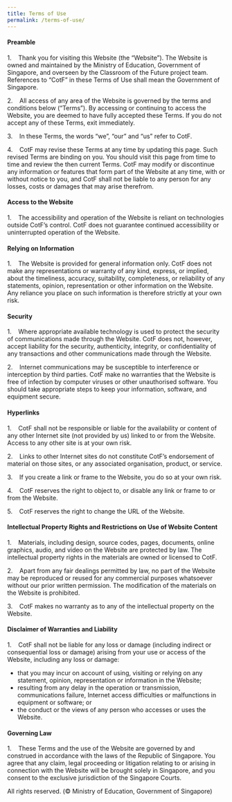 ```yaml
---
title: Terms of Use
permalink: /terms-of-use/
---
```


#### **Preamble**

1.    Thank you for visiting this Website (the “Website”). The Website is owned and maintained by the Ministry of Education, Government of Singapore, and overseen by the Classroom of the Future project team. References to “CotF” in these Terms of Use shall mean the Government of Singapore.

2.    All access of any area of the Website is governed by the terms and conditions below (“Terms”). By accessing or continuing to access the Website, you are deemed to have fully accepted these Terms. If you do not accept any of these Terms, exit immediately.

3.    In these Terms, the words “we”, “our” and “us” refer to CotF.

4.    CotF may revise these Terms at any time by updating this page. Such revised Terms are binding on you. You should visit this page from time to time and review the then current Terms. CotF may modify or discontinue any information or features that form part of the Website at any time, with or without notice to you, and CotF shall not be liable to any person for any losses, costs or damages that may arise therefrom.


#### **Access to the Website**

1.    The accessibility and operation of the Website is reliant on technologies outside CotF’s control. CotF does not guarantee continued accessibility or uninterrupted operation of the Website.

#### **Relying on Information**

1.    The Website is provided for general information only. CotF does not make any representations or warranty of any kind, express, or implied, about the timeliness, accuracy, suitability, completeness, or reliability of any statements, opinion, representation or other information on the Website. Any reliance you place on such information is therefore strictly at your own risk.

#### **Security**

1.    Where appropriate available technology is used to protect the security of communications made through the Website. CotF does not, however, accept liability for the security, authenticity, integrity, or confidentiality of any transactions and other communications made through the Website.

2.    Internet communications may be susceptible to interference or interception by third parties. CotF make no warranties that the Website is free of infection by computer viruses or other unauthorised software. You should take appropriate steps to keep your information, software, and equipment secure.

#### **Hyperlinks**

1.    CotF shall not be responsible or liable for the availability or content of any other Internet site (not provided by us) linked to or from the Website. Access to any other site is at your own risk.

2.    Links to other Internet sites do not constitute CotF’s endorsement of material on those sites, or any associated organisation, product, or service.

3.    If you create a link or frame to the Website, you do so at your own risk.

4.    CotF reserves the right to object to, or disable any link or frame to or from the Website.

5.    CotF reserves the right to change the URL of the Website.

#### **Intellectual Property Rights and Restrictions on Use of Website Content**

1.    Materials, including design, source codes, pages, documents, online graphics, audio, and video on the Website are protected by law. The intellectual property rights in the materials are owned or licensed to CotF.

2.    Apart from any fair dealings permitted by law, no part of the Website may be reproduced or reused for any commercial purposes whatsoever without our prior written permission. The modification of the materials on the Website is prohibited.

3.    CotF makes no warranty as to any of the intellectual property on the Website.


#### **Disclaimer of Warranties and Liability**

1.    CotF shall not be liable for any loss or damage (including indirect or consequential loss or damage) arising from your use or access of the Website, including any loss or damage:
* that you may incur on account of using, visiting or relying on any statement, opinion, representation or information in the Website;
* resulting from any delay in the operation or transmission, communications failure, Internet access difficulties or malfunctions in equipment or software; or
* the conduct or the views of any person who accesses or uses the Website.

#### **Governing Law**

1.    These Terms and the use of the Website are governed by and construed in accordance with the laws of the Republic of Singapore. You agree that any claim, legal proceeding or litigation relating to or arising in connection with the Website will be brought solely in Singapore, and you consent to the exclusive jurisdiction of the Singapore Courts.

All rights reserved. (© Ministry of Education, Government of Singapore)
